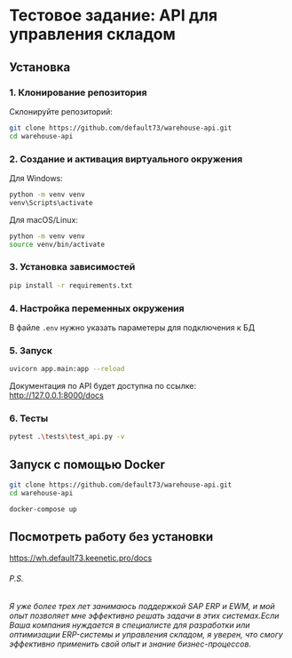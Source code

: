 # Тестовое задание: API для управления складом

## Установка

### 1. Клонирование репозитория

Склонируйте репозиторий:

```bash
git clone https://github.com/default73/warehouse-api.git
cd warehouse-api
```

### 2. Создание и активация виртуального окружения

Для Windows:
```bash
python -m venv venv
venv\Scripts\activate
```
Для macOS/Linux:
```bash
python -m venv venv
source venv/bin/activate
```

### 3. Установка зависимостей

```bash
pip install -r requirements.txt
```

### 4. Настройка переменных окружения
В файле `.env` нужно указать параметеры для подключения к БД


### 5. Запуск 

```bash
uvicorn app.main:app --reload
```
Документация по API будет доступна по ссылке: http://127.0.0.1:8000/docs

### 6. Тесты

```bash
pytest .\tests\test_api.py -v
```

## Запуск с помощью Docker

```bash
git clone https://github.com/default73/warehouse-api.git
cd warehouse-api
```
```bash
docker-compose up
```

## Посмотреть работу без установки
https://wh.default73.keenetic.pro/docs

###### P.S.
###### Я уже более трех лет занимаюсь поддержкой SAP ERP и EWM, и мой опыт позволяет мне эффективно решать задачи в этих системах.Если Ваша компания нуждается в специалисте для разработки или оптимизации ERP-системы и управления складом, я уверен, что смогу эффективно применить свой опыт и знание бизнес-процессов.
